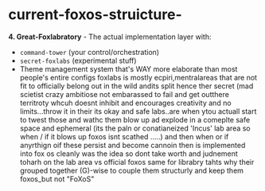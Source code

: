 # current-foxos-struicture-

**4. Great-Foxlabratory** - The actual implementation layer with:
* `command-tower` (your control/orchestration)
* `secret-foxlabs` (experimental stuff)
* Theme management system that's WAY more elaborate than most people's entire configs   foxlabs is mostly ecpiri,mentralareas that are not fit to officially belong out in the wild andits split hence ther secret (mad scietist crazy ambitiose  not embarassed to fail and get outthere territroty whcuh doesnt inhibit and encourages creativity and no limits...throw it in their  its okay and safe   labs..are when ytou actuall start to twest  those and wathc them blow up ad explode in a comeplte safe space and ephemeral (its the paln or conatianeized 'Incus' lab area so when / if it blows up foxos isnt scathed .....)  and then when or if anyrthign oif these persist and become cannoin then is implemented into fox os cleanly     was the idea so dont take worth and judnement toharh on the lab area vs official foxos   same for librabry  tahts why their grouped together (G)-wise to couple them structurly and keep them foxos_but not "FoXoS"
